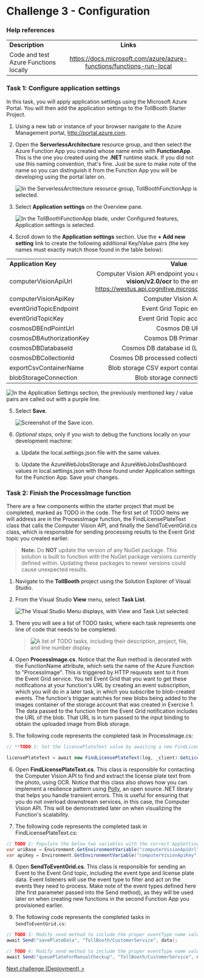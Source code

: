 # Challenge 3 - Configuration

### Help references

|                                       |                                                                        |
| ------------------------------------- | :--------------------------------------------------------------------: |
| **Description**                       |                               **Links**                                |
| Code and test Azure Functions locally | <https://docs.microsoft.com/azure/azure-functions/functions-run-local> |

### Task 1: Configure application settings

In this task, you will apply application settings using the Microsoft Azure Portal. You will then add the application settings to the TollBooth Starter Project.

1.  Using a new tab or instance of your browser navigate to the Azure Management portal, <http://portal.azure.com>.

2.  Open the **ServerlessArchitecture** resource group, and then select the Azure Function App you created whose name ends with **FunctionApp**. This is the one you created using the **.NET** runtime stack. If you did not use this naming convention, that's fine. Just be sure to make note of the name so you can distinguish it from the Function App you will be developing using the portal later on.

    ![In the ServerlessArchtecture resource group, TollBoothFunctionApp is selected.](../images/image33.png 'ServerlessArchtecture resource group')

3.  Select **Application settings** on the Overview pane.

    ![In the TollBoothFunctionApp blade, under Configured features, Application settings is selected.](../images/image34.png 'TollBoothFunctionApp blade')

4.  Scroll down to the **Application settings** section. Use the **+ Add new setting** link to create the following additional Key/Value pairs (the key names must exactly match those found in the table below):

|                          |                                                                                                                                                             |
| ------------------------ | :---------------------------------------------------------------------------------------------------------------------------------------------------------: |
| **Application Key**      |                                                                          **Value**                                                                          |
| computerVisionApiUrl     | Computer Vision API endpoint you copied earlier. Append **vision/v2.0/ocr** to the end. Example: https://westus.api.cognitive.microsoft.com/vision/v2.0/ocr |
| computerVisionApiKey     |                                                                   Computer Vision API key                                                                   |
| eventGridTopicEndpoint   |                                                                  Event Grid Topic endpoint                                                                  |
| eventGridTopicKey        |                                                                 Event Grid Topic access key                                                                 |
| cosmosDBEndPointUrl      |                                                                        Cosmos DB URI                                                                        |
| cosmosDBAuthorizationKey |                                                                    Cosmos DB Primary Key                                                                    |
| cosmosDBDatabaseId       |                                                            Cosmos DB database id (LicensePlates)                                                            |
| cosmosDBCollectionId     |                                                        Cosmos DB processed collection id (Processed)                                                        |
| exportCsvContainerName   |                                                       Blob storage CSV export container name (export)                                                       |
| blobStorageConnection    |                                                               Blob storage connection string                                                                |

![In the Application Settings section, the previously mentioned key / value pairs are called out with a purple line.](../images/image35.png 'ApplicationSettings section')

5.  Select **Save**.

    ![Screenshot of the Save icon.](../images/image36.png 'Save icon')

6.  _Optional steps_, only if you wish to debug the functions locally on your development machine:

    a. Update the local.settings.json file with the same values.

    b. Update the AzureWebJobsStorage and AzureWebJobsDashboard values in local.settings.json with those found under Application settings for the Function App. Save your changes.

### Task 2: Finish the ProcessImage function

There are a few components within the starter project that must be completed, marked as TODO in the code. The first set of TODO items we will address are in the ProcessImage function, the FindLicensePlateText class that calls the Computer Vision API, and finally the SendToEventGrid.cs class, which is responsible for sending processing results to the Event Grid topic you created earlier.

> **Note:** Do **NOT** update the version of any NuGet package. This solution is built to function with the NuGet package versions currently defined within. Updating these packages to newer versions could cause unexpected results.

1.  Navigate to the **TollBooth** project using the Solution Explorer of Visual Studio.

2.  From the Visual Studio **View** menu, select **Task List**.

    ![The Visual Studio Menu displays, with View and Task List selected.](../images/image37.png 'Visual Studio Menu')

3.  There you will see a list of TODO tasks, where each task represents one line of code that needs to be completed.

    > ![A list of TODO tasks, including their description, project, file, and line number display.](../images/image38.png 'TODO tasks')

4.  Open **ProcessImage.cs**. Notice that the Run method is decorated with the FunctionName attribute, which sets the name of the Azure Function to "ProcessImage". This is triggered by HTTP requests sent to it from the Event Grid service. You tell Event Grid that you want to get these notifications at your function's URL by creating an event subscription, which you will do in a later task, in which you subscribe to blob-created events. The function's trigger watches for new blobs being added to the images container of the storage account that was created in Exercise 1. The data passed to the function from the Event Grid notification includes the URL of the blob. That URL is in turn passed to the input binding to obtain the uploaded image from Blob storage.

5.  The following code represents the completed task in ProcessImage.cs:

```csharp
// **TODO 1: Set the licensePlateText value by awaiting a new FindLicensePlateText.GetLicensePlate method.**

licensePlateText = await new FindLicensePlateText(log, _client).GetLicensePlate(licensePlateImage);
```

6.  Open **FindLicensePlateText.cs**. This class is responsible for contacting the Computer Vision API to find and extract the license plate text from the photo, using OCR. Notice that this class also shows how you can implement a resilience pattern using [Polly](https://github.com/App-vNext/Polly), an open source .NET library that helps you handle transient errors. This is useful for ensuring that you do not overload downstream services, in this case, the Computer Vision API. This will be demonstrated later on when visualizing the Function's scalability.

7.  The following code represents the completed task in FindLicensePlateText.cs:

```csharp
// TODO 2: Populate the below two variables with the correct AppSettings properties.
var uriBase = Environment.GetEnvironmentVariable("computerVisionApiUrl");
var apiKey = Environment.GetEnvironmentVariable("computerVisionApiKey");
```

8.  Open **SendToEventGrid.cs**. This class is responsible for sending an Event to the Event Grid topic, including the event type and license plate data. Event listeners will use the event type to filter and act on the events they need to process. Make note of the event types defined here (the first parameter passed into the Send method), as they will be used later on when creating new functions in the second Function App you provisioned earlier.

9.  The following code represents the completed tasks in `SendToEventGrid.cs`:

```csharp
// TODO 3: Modify send method to include the proper eventType name value for saving plate data.
await Send("savePlateData", "TollBooth/CustomerService", data);

// TODO 4: Modify send method to include the proper eventType name value for queuing plate for manual review.
await Send("queuePlateForManualCheckup", "TollBooth/CustomerService", data);
```



[Next challenge (Deployment) >](./Host-Deployment.md)